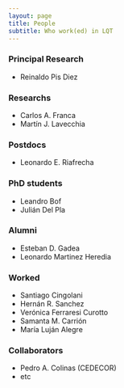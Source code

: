 ```yaml
---
layout: page
title: People
subtitle: Who work(ed) in LQT
---
```


### Principal Research
* Reinaldo Pis Diez

### Researchs
* Carlos A. Franca
* Martín J. Lavecchia

### Postdocs
* Leonardo E. Riafrecha

### PhD students
* Leandro Bof
* Julián Del Pla

### Alumni
* Esteban D. Gadea
* Leonardo Martinez Heredia

### Worked
* Santiago Cingolani
* Hernán R. Sanchez
* Verónica Ferraresi Curotto
* Samanta M. Carrión
* María Luján Alegre

### Collaborators
* Pedro A. Colinas (CEDECOR)
* etc
